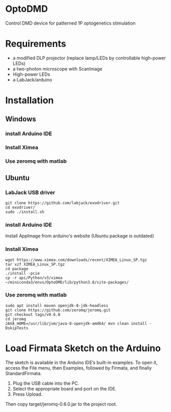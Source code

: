 # OptoDMD

Control DMD device for patterned 1P optogenetics stimulation

# Requirements

- a modified DLP projector (replace lamp/LEDs by controllable high-power LEDs)
- a two-photon microscope with ScanImage 
- High-power LEDs
- a LabJack/arduino 

# Installation

## Windows

### install Arduino IDE

### Install Ximea

### Use zeromq with matlab

## Ubuntu

### LabJack USB driver

```
git clone https://github.com/labjack/exodriver.git
cd exodriver/
sudo ./install.sh   
```

### install Arduino IDE

Install AppImage from arduino's website (Ubuntu package is outdated)

### Install Ximea

```
wget https://www.ximea.com/downloads/recent/XIMEA_Linux_SP.tgz
tar xzf XIMEA_Linux_SP.tgz
cd package
./install -pcie
cp -r api/Python/v3/ximea ~/miniconda3/envs/OptoDMD/lib/python3.8/site-packages/
```

### Use zeromq with matlab

```
sudo apt install maven openjdk-8-jdk-headless
git clone https://github.com/zeromq/jeromq.git
git checkout tags/v0.6.0
cd jeromq
JAVA_HOME=/usr/lib/jvm/java-8-openjdk-amd64/ mvn clean install -DskipTests
```

# Load Firmata Sketch on the Arduino

The sketch is available in the Arduino IDE’s built-in examples. To open it, access the File menu, then Examples, followed by Firmata, and finally StandardFirmata.
1. Plug the USB cable into the PC.  
2. Select the appropriate board and port on the IDE.  
3. Press Upload.  

Then copy target/jeromq-0.6.0.jar to the project root.